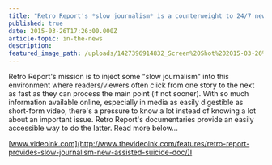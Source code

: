 ```yaml
---
title: "Retro Report's *slow journalism* is a counterweight to 24/7 news"
published: true
date: 2015-03-26T17:26:00.000Z
article-topic: in-the-news
description:
featured_image_path: /uploads/1427396914832_Screen%20Shot%202015-03-26%20at%201.25.38%20PM.png
---
```


Retro Report's mission is to inject some "slow journalism" into this environment where readers/viewers often click from one story to the next as fast as they can process the main point (if not sooner). With so much information available online, especially in media as easily digestible as short-form video, there's a pressure to know a lot instead of knowing a lot about an important issue. Retro Report's documentaries provide an easily accessible way to do the latter. Read more below...

[www.videoink.com](http://www.thevideoink.com/features/retro-report-provides-slow-journalism-new-assisted-suicide-doc/)I

